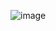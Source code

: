                                                   
![image](https://github.com/luisdavi485/Calculado-/assets/134106664/5ba451dd-ee69-4656-b0e3-d3154c33f4cd)

